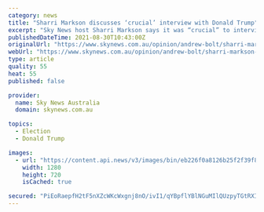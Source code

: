 ```yaml
---
category: news
title: "Sharri Markson discusses ‘crucial’ interview with Donald Trump"
excerpt: "Sky News host Sharri Markson says it was “crucial” to interview former US President Donald Trump on the origins of COVID-19. The interview will go to air on September 20 during the Australian television exclusive ‘What Really Happened in Wuhan’ at 8pm AEST on Sky News on Foxtel and Sky News Regional."
publishedDateTime: 2021-08-30T10:43:00Z
originalUrl: "https://www.skynews.com.au/opinion/andrew-bolt/sharri-markson-discusses-crucial-interview-with-donald-trump/video/bfa2018fd0b7aba73f004f39187d2b7a"
webUrl: "https://www.skynews.com.au/opinion/andrew-bolt/sharri-markson-discusses-crucial-interview-with-donald-trump/video/bfa2018fd0b7aba73f004f39187d2b7a"
type: article
quality: 55
heat: 55
published: false

provider:
  name: Sky News Australia
  domain: skynews.com.au

topics:
  - Election
  - Donald Trump

images:
  - url: "https://content.api.news/v3/images/bin/eb226f0a8126b25f2f39f86f75a9ebbc"
    width: 1280
    height: 720
    isCached: true

secured: "PiEoRaepfH2tF5nXZcWKcWxgnj8nO/ivI1/qYBpflYBlNGuMIlQUzpyTGtRXIMvQ3sWb+OcSo4WR3hnHqsVdO5hshh7/HQbMEIuUsurur9d6eYuPToGEyH7bkqX6ie4lqEdFnx8/9qzq7k086zYDT3zAxYeMXuPDcvkguUPlv1PQBsdjXQjwygckA8KVntyyCBApL4crvDOpjPKElgHHFV/9BPQrttqv3rlgG7n+xa5h87aXduuBu5/WLR0Ert4HWzfmv9RSYydPOZb03XRIvJh1BhABDgXaaKSn1/YCfwVy/mRpjQupeWwcSOlwDThZuFJhKKJaHIxyywJ4o+knxdoICuYmqIDd3dVmG2cVPCQ=;iMq166ltzwY5yC2ljlxcSw=="
---
```


